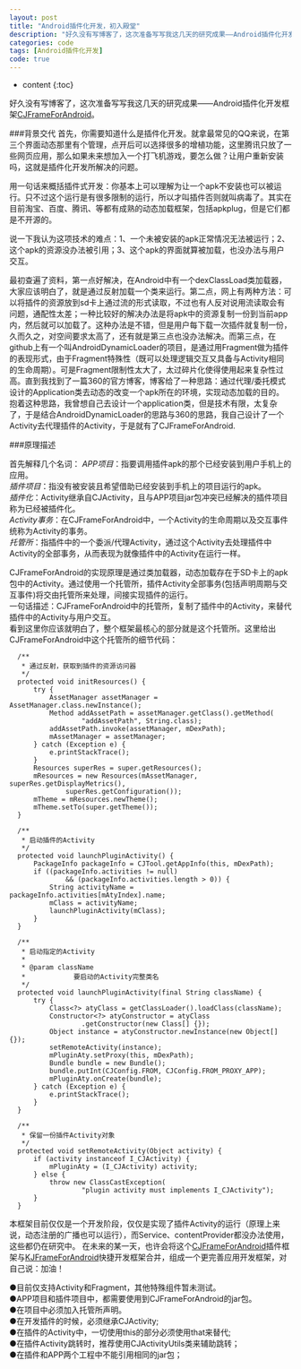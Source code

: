 ```yaml
---
layout: post
title: "Android插件化开发，初入殿堂"
description: "好久没有写博客了，这次准备写写我这几天的研究成果——Android插件化开发框架CJFrameForAndroid。"
categories: code
tags: [Android插件化开发]
code: true
---
```


* content
{:toc}

好久没有写博客了，这次准备写写我这几天的研究成果——Android插件化开发框架[CJFrameForAndroid](https://github.com/kymjs/CJFrameForAndroid)。

###背景交代
首先，你需要知道什么是插件化开发。就拿最常见的QQ来说，在第三个界面动态那里有个管理，点开后可以选择很多的增植功能，这里腾讯只放了一些网页应用，那么如果未来想加入一个打飞机游戏，要怎么做？让用户重新安装吗，这就是插件化开发所解决的问题。

用一句话来概括插件式开发：你基本上可以理解为让一个apk不安装也可以被运行。只不过这个运行是有很多限制的运行，所以才叫插件否则就叫病毒了。其实在目前淘宝、百度、腾讯、等都有成熟的动态加载框架，包括apkplug，但是它们都是不开源的。

说一下我认为这项技术的难点：1、一个未被安装的apk正常情况无法被运行；2、这个apk的资源没办法被引用；3、这个apk的界面就算被加载，也没办法与用户交互。

最初查遍了资料，第一点好解决，在Android中有一个dexClassLoad类加载器，大家应该明白了，就是通过反射加载一个类来运行。第二点，网上有两种方法：可以将插件的资源放到sd卡上通过流的形式读取，不过也有人反对说用流读取会有问题，通配性太差；一种比较好的解决办法是将apk中的资源复制一份到当前app内，然后就可以加载了。这种办法是不错，但是用户每下载一次插件就复制一份，久而久之，对空间要求太高了，还有就是第三点也没办法解决。而第三点，在github上有一个叫AndroidDynamicLoader的项目，是通过用Fragment做为插件的表现形式，由于Fragment特殊性（既可以处理逻辑交互又具备与Activity相同的生命周期）。可是Fragment限制性太大了，太过碎片化使得使用起来复杂性过高。直到我找到了一篇360的官方博客，博客给了一种思路：通过代理/委托模式设计的Application类去动态的改变一个apk所在的环境，实现动态加载的目的。抱着这种思路，我曾想自己去设计一个application类，但是技术有限，太复杂了，于是结合AndroidDynamicLoader的思路与360的思路，我自己设计了一个Activity去代理插件的Activity，于是就有了CJFrameForAndroid.

###原理描述

首先解释几个名词：
*APP项目*：指要调用插件apk的那个已经安装到用户手机上的应用。  
*插件项目*：指没有被安装且希望借助已经安装到手机上的项目运行的apk。   
*插件化*：Activity继承自CJActivity，且与APP项目jar包冲突已经解决的插件项目称为已经被插件化。   
*Activity事务*：在CJFrameForAndroid中，一个Activity的生命周期以及交互事件统称为Activity的事务。   
*托管所*：指插件中的一个委派/代理Activity，通过这个Activity去处理插件中Activity的全部事务，从而表现为就像插件中的Activity在运行一样。   

CJFrameForAndroid的实现原理是通过类加载器，动态加载存在于SD卡上的apk包中的Activity。通过使用一个托管所，插件Activity全部事务(包括声明周期与交互事件)将交由托管所来处理，间接实现插件的运行。  
一句话描述：CJFrameForAndroid中的托管所，复制了插件中的Activity，来替代插件中的Activity与用户交互。  
看到这里你应该就明白了，整个框架最核心的部分就是这个托管所。这里给出CJFrameForAndroid中这个托管所的细节代码：

      /**
       * 通过反射，获取到插件的资源访问器
       */
      protected void initResources() {
          try {
              AssetManager assetManager = AssetManager.class.newInstance();
              Method addAssetPath = assetManager.getClass().getMethod(
                      "addAssetPath", String.class);
              addAssetPath.invoke(assetManager, mDexPath);
              mAssetManager = assetManager;
          } catch (Exception e) {
              e.printStackTrace();
          }
          Resources superRes = super.getResources();
          mResources = new Resources(mAssetManager, superRes.getDisplayMetrics(),
                  superRes.getConfiguration());
          mTheme = mResources.newTheme();
          mTheme.setTo(super.getTheme());
      }
   
      /**
       * 启动插件的Activity
       */
      protected void launchPluginActivity() {
          PackageInfo packageInfo = CJTool.getAppInfo(this, mDexPath);
          if ((packageInfo.activities != null)
                  && (packageInfo.activities.length > 0)) {
              String activityName = packageInfo.activities[mAtyIndex].name;
              mClass = activityName;
              launchPluginActivity(mClass);
          }
      }
   
      /**
       * 启动指定的Activity
       * 
       * @param className
       *            要启动的Activity完整类名
       */
      protected void launchPluginActivity(final String className) {
          try {
              Class<?> atyClass = getClassLoader().loadClass(className);
              Constructor<?> atyConstructor = atyClass
                      .getConstructor(new Class[] {});
              Object instance = atyConstructor.newInstance(new Object[] {});
              setRemoteActivity(instance);
              mPluginAty.setProxy(this, mDexPath);
              Bundle bundle = new Bundle();
              bundle.putInt(CJConfig.FROM, CJConfig.FROM_PROXY_APP);
              mPluginAty.onCreate(bundle);
          } catch (Exception e) {
              e.printStackTrace();
          }
      }
   
      /**
       * 保留一份插件Activity对象
       */
      protected void setRemoteActivity(Object activity) {
          if (activity instanceof I_CJActivity) {
              mPluginAty = (I_CJActivity) activity;
          } else {
              throw new ClassCastException(
                      "plugin activity must implements I_CJActivity");
          }
      }

本框架目前仅仅是一个开发阶段，仅仅是实现了插件Activity的运行（原理上来说，动态注册的广播也可以运行），而Service、contentProvider都没办法使用，这些都仍在研究中。
在未来的某一天，也许会将这个[CJFrameForAndroid](https://github.com/kymjs/CJFrameForAndroid)插件框架与[KJFrameForAndroid](https://github.com/kymjs/CJFrameForAndroid)快捷开发框架合并，组成一个更完善应用开发框架，对自己说：加油！

●目前仅支持Activity和Fragment，其他特殊组件暂未测试。  
●APP项目和插件项目中，都需要使用到CJFrameForAndroid的jar包。  
●在项目中必须加入托管所声明。  
●在开发插件的时候，必须继承CJActivity;  
●在插件的Activity中，一切使用this的部分必须使用that来替代;  
●在插件Activity跳转时，推荐使用CJActivityUtils类来辅助跳转；  
●在插件和APP两个工程中不能引用相同的jar包；  